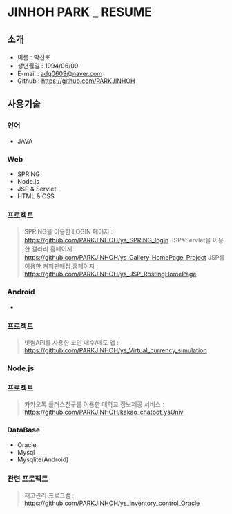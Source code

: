 # JINHOH PARK _ RESUME

## 소개

- 이름 : 박진호
- 생년월일 : 1994/06/09
- E-mail : adg0609@naver.com
- Github : https://github.com/PARKJINHOH

## 사용기술
### 언어
- JAVA

### Web
- SPRING
- Node.js
- JSP & Servlet
- HTML & CSS

### 프로젝트
> SPRING을 이용한 LOGIN 페이지 : https://github.com/PARKJINHOH/ys_SPRING_login
> JSP&Servlet을 이용한 갤러리 홈페이지 : https://github.com/PARKJINHOH/ys_Gallery_HomePage_Project
> JSP를 이용한 커피판매점 홈페이지 : https://github.com/PARKJINHOH/ys_JSP_RostingHomePage



### Android
- 

### 프로젝트
> 빗썸API를 사용한 코인 매수/매도 앱 : https://github.com/PARKJINHOH/ys_Virtual_currency_simulation

### Node.js
### 프로젝트 
> 카카오톡 플러스친구를 이용한 대학교 정보제공 서비스 : https://github.com/PARKJINHOH/kakao_chatbot_ysUniv

### DataBase
- Oracle
- Mysql
- Mysqlite(Android)

### 관련 프로젝트
> 재고관리 프로그램 : https://github.com/PARKJINHOH/ys_inventory_control_Oracle